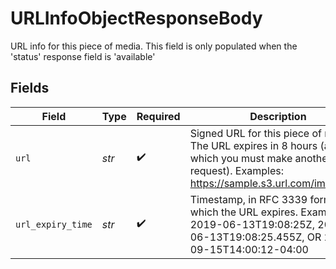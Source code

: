 # URLInfoObjectResponseBody

URL info for this piece of media. This field is only populated when the 'status' response field is 'available'


## Fields

| Field                                                                                                                                                          | Type                                                                                                                                                           | Required                                                                                                                                                       | Description                                                                                                                                                    | Example                                                                                                                                                        |
| -------------------------------------------------------------------------------------------------------------------------------------------------------------- | -------------------------------------------------------------------------------------------------------------------------------------------------------------- | -------------------------------------------------------------------------------------------------------------------------------------------------------------- | -------------------------------------------------------------------------------------------------------------------------------------------------------------- | -------------------------------------------------------------------------------------------------------------------------------------------------------------- |
| `url`                                                                                                                                                          | *str*                                                                                                                                                          | :heavy_check_mark:                                                                                                                                             | Signed URL for this piece of media. The URL expires in 8 hours (after which you must make another GET request). Examples: https://sample.s3.url.com/image.jpeg | https://sample.s3.url.com/image.jpeg                                                                                                                           |
| `url_expiry_time`                                                                                                                                              | *str*                                                                                                                                                          | :heavy_check_mark:                                                                                                                                             | Timestamp, in RFC 3339 format, at which the URL expires. Examples: 2019-06-13T19:08:25Z, 2019-06-13T19:08:25.455Z, OR 2015-09-15T14:00:12-04:00                | 2019-11-11T14:00:12-04:00                                                                                                                                      |